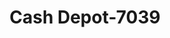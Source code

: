 ---
f_zip-code: 15146
f_state-code: PA
title: Cash Depot-7039
f_phone: 412-380-1096
f_city-only: Monroeville
f_address: 2704 Mosside Blvd Monroeville
f_location-unique-id: '7039'
slug: cash-depot-7039
updated-on: '2024-05-30T13:46:58.046Z'
created-on: '2024-05-30T13:36:59.803Z'
published-on: '2024-05-30T13:54:32.469Z'
f_city-state: cms/city/monroeville-pa.md
f_company: cms/company/cash-depot.md
f_state: cms/state/pennsylvania.md
layout: '[payday-loan].html'
tags: payday-loan
---